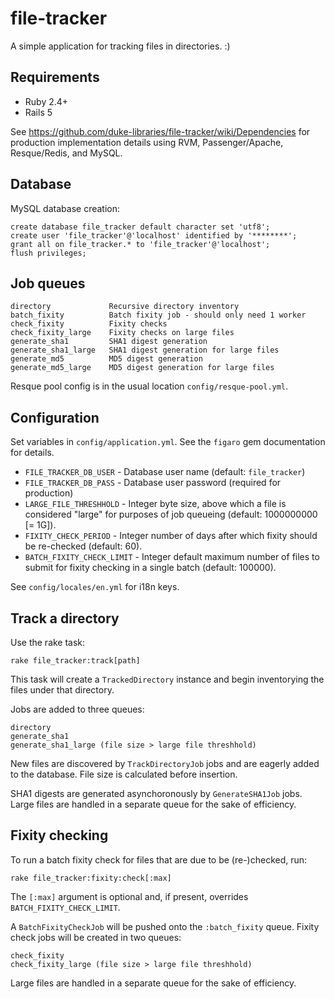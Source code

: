 # file-tracker

A simple application for tracking files in directories. :)

## Requirements

- Ruby 2.4+
- Rails 5

See https://github.com/duke-libraries/file-tracker/wiki/Dependencies
for production implementation details using RVM, Passenger/Apache, Resque/Redis, and MySQL.

## Database

MySQL database creation:

    create database file_tracker default character set 'utf8';
    create user 'file_tracker'@'localhost' identified by '********';
    grant all on file_tracker.* to 'file_tracker'@'localhost';
    flush privileges;

## Job queues

    directory             Recursive directory inventory
    batch_fixity          Batch fixity job - should only need 1 worker
    check_fixity          Fixity checks
    check_fixity_large    Fixity checks on large files
    generate_sha1         SHA1 digest generation
    generate_sha1_large   SHA1 digest generation for large files
    generate_md5          MD5 digest generation
    generate_md5_large    MD5 digest generation for large files

Resque pool config is in the usual location `config/resque-pool.yml`.

## Configuration

Set variables in `config/application.yml`.  See the `figaro` gem documentation for details.

- `FILE_TRACKER_DB_USER` - Database user name (default: `file_tracker`)
- `FILE_TRACKER_DB_PASS` - Database user password (required for production)
- `LARGE_FILE_THRESHHOLD` - Integer byte size, above which a file is considered "large" for purposes of job queueing (default: 1000000000 [= 1G]).
- `FIXITY_CHECK_PERIOD` - Integer number of days after which fixity should be re-checked (default: 60).
- `BATCH_FIXITY_CHECK_LIMIT` - Integer default maximum number of files to submit for fixity checking in a single batch (default: 100000).

See `config/locales/en.yml` for i18n keys.

## Track a directory

Use the rake task:

    rake file_tracker:track[path]

This task will create a `TrackedDirectory` instance and begin inventorying the files under that directory.

Jobs are added to three queues:

    directory
    generate_sha1
    generate_sha1_large (file size > large file threshhold)

New files are discovered by `TrackDirectoryJob` jobs and are eagerly added to the database. File size is calculated
before insertion.

SHA1 digests are generated asynchoronously by `GenerateSHA1Job` jobs. Large files are handled in a separate queue
for the sake of efficiency.

## Fixity checking

To run a batch fixity check for files that are due to be (re-)checked, run:

    rake file_tracker:fixity:check[:max]

The `[:max]` argument is optional and, if present, overrides `BATCH_FIXITY_CHECK_LIMIT`.

A `BatchFixityCheckJob` will be pushed onto the `:batch_fixity` queue.
Fixity check jobs will be created in two queues:

    check_fixity
    check_fixity_large (file size > large file threshhold)

Large files are handled in a separate queue for the sake of efficiency.
